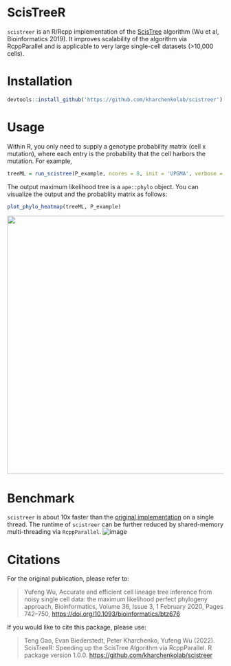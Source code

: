 <!-- badges: start -->
[![<kharchenkolab>](https://circleci.com/gh/kharchenkolab/scistreer.svg?style=svg)](https://app.circleci.com/pipelines/github/kharchenkolab/scistreer)
<!-- badges: end -->

# ScisTreeR
`scistreer` is an R/Rcpp implementation of the [ScisTree](https://doi.org/10.1093/bioinformatics/btz676) algorithm (Wu et al, Bioinformatics 2019). It improves scalability of the algorithm via RcppParallel and is applicable to very large single-cell datasets (>10,000 cells).

# Installation
```R
devtools::install_github('https://github.com/kharchenkolab/scistreer')
```
# Usage
Within R, you only need to supply a genotype probability matrix (cell x mutation), where each entry is the probability that the cell harbors the mutation. For example,

```R
treeML = run_scistree(P_example, ncores = 8, init = 'UPGMA', verbose = F)
```
The output maximum likelihood tree is a `ape::phylo` object. You can visualize the output and the probablity matrix as follows:
```R
plot_phylo_heatmap(treeML, P_example)
``` 

<p align="center">
<img src="https://user-images.githubusercontent.com/13375875/201975144-1f45ea93-c0e3-4148-893b-438ad7102dcb.png" width="600">
</p>

# Benchmark
`scistreer` is about 10x faster than the [original implementation](https://github.com/yufengwudcs/ScisTree) on a single thread. The runtime of `scistreer` can be further reduced by shared-memory multi-threading via `RcppParallel`.
![image](https://user-images.githubusercontent.com/13375875/201978296-e6cbabf2-1cd9-4c92-9e70-0ca2082b53e0.png)

# Citations

For the original publication, please refer to:

> Yufeng Wu, Accurate and efficient cell lineage tree inference from noisy single cell data: the maximum likelihood perfect phylogeny approach, Bioinformatics, Volume 36, Issue 3, 1 February 2020, Pages 742–750, https://doi.org/10.1093/bioinformatics/btz676

If you would like to cite this package, please use:

> Teng Gao, Evan Biederstedt, Peter Kharchenko, Yufeng Wu (2022).
ScisTreeR: Speeding up the ScisTree Algorithm via RcppParallel. R
package version 1.0.0. https://github.com/kharchenkolab/scistreer
